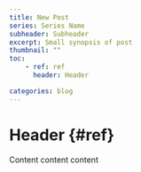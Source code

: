 ```yaml
---
title: New Post
series: Series Name
subheader: Subheader
excerpt: Small synopsis of post
thumbnail: ""
toc: 
    - ref: ref
      header: Header

categories: blog
---
```


# Header {#ref}
Content content content
